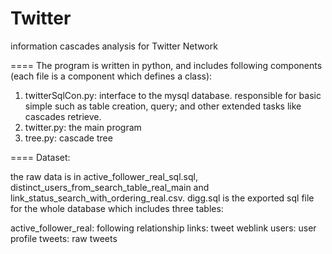 Twitter
=======

information cascades analysis for Twitter Network


====
The program is written in python, and includes following components (each file is a component which defines a class):

1. twitterSqlCon.py:  interface to the mysql database.  responsible for basic simple such as table creation, query; and other extended tasks like cascades retrieve.
2. twitter.py:  the main program
3. tree.py:  cascade tree 


====
Dataset:

the raw data is in active_follower_real_sql.sql, distinct_users_from_search_table_real_main and link_status_search_with_ordering_real.csv. 
digg.sql is the exported sql file for the whole database which includes three tables: 

active_follower_real:  following relationship
links:  tweet weblink
users:  user profile
tweets: raw tweets


